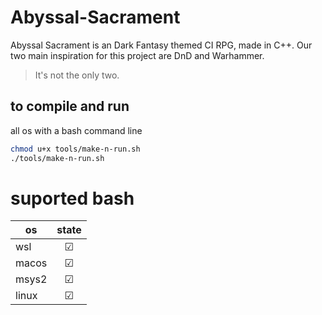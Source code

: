 # Abyssal-Sacrament
Abyssal Sacrament is an Dark Fantasy themed CI RPG, made in C++. 
Our two main inspiration for this project are DnD and Warhammer.
> It's not the only two.

## to compile and run

all os with a bash command line
```bash
chmod u+x tools/make-n-run.sh
./tools/make-n-run.sh
```

# suported bash

|   os   |   state | 
|---    |:-:    |
|   wsl   |   &#x2611;   |
|   macos   |   &#x2611;  |   
|   msys2   |   &#x2611;  |
|   linux   |   &#x2611;  |
